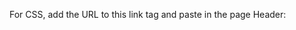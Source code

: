 For CSS, add the URL to this link tag and paste in the page Header:

<link rel="stylesheet" type="text/css" href="https://marshallprogramming.github.io/css_hosting_test/animated_background.css" />